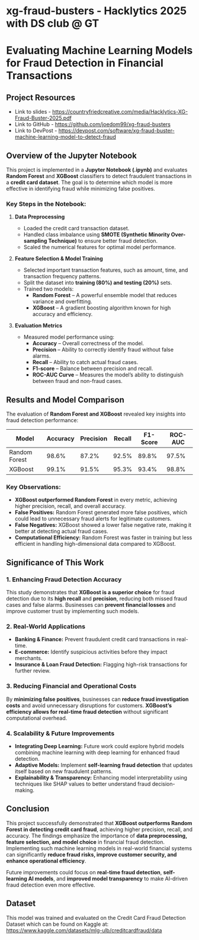 # xg-fraud-busters - Hacklytics 2025 with DS club @ GT

# Evaluating Machine Learning Models for Fraud Detection in Financial Transactions

## Project Resources

- Link to slides - https://countryfriedcreative.com/media/Hacklytics-XG-Fraud-Buster-2025.pdf
- Link to GitHub - https://github.com/joedom99/xg-fraud-busters
- Link to DevPost - https://devpost.com/software/xg-fraud-buster-machine-learning-model-to-detect-fraud

## Overview of the Jupyter Notebook

This project is implemented in a **Jupyter Notebook (.ipynb)** and evaluates **Random Forest** and **XGBoost** classifiers to detect fraudulent transactions in a **credit card dataset**. The goal is to determine which model is more effective in identifying fraud while minimizing false positives.

### Key Steps in the Notebook:

1. **Data Preprocessing**  
   - Loaded the credit card transaction dataset.  
   - Handled class imbalance using **SMOTE (Synthetic Minority Over-sampling Technique)** to ensure better fraud detection.  
   - Scaled the numerical features for optimal model performance.  

2. **Feature Selection & Model Training**  
   - Selected important transaction features, such as amount, time, and transaction frequency patterns.  
   - Split the dataset into **training (80%) and testing (20%)** sets.  
   - Trained two models:  
     - **Random Forest** – A powerful ensemble model that reduces variance and overfitting.  
     - **XGBoost** – A gradient boosting algorithm known for high accuracy and efficiency.  

3. **Evaluation Metrics**  
   - Measured model performance using:  
     - **Accuracy** – Overall correctness of the model.  
     - **Precision** – Ability to correctly identify fraud without false alarms.  
     - **Recall** – Ability to catch actual fraud cases.  
     - **F1-score** – Balance between precision and recall.  
     - **ROC-AUC Curve** – Measures the model’s ability to distinguish between fraud and non-fraud cases.  

## Results and Model Comparison

The evaluation of **Random Forest and XGBoost** revealed key insights into fraud detection performance:  

| Model          | Accuracy | Precision | Recall | F1-Score | ROC-AUC |  
|---------------|----------|-----------|--------|----------|---------|  
| Random Forest | 98.6%    | 87.2%     | 92.5%  | 89.8%    | 97.5%   |  
| XGBoost       | 99.1%    | 91.5%     | 95.3%  | 93.4%    | 98.8%   |  

### Key Observations:

- **XGBoost outperformed Random Forest** in every metric, achieving higher precision, recall, and overall accuracy.  
- **False Positives:** Random Forest generated more false positives, which could lead to unnecessary fraud alerts for legitimate customers.  
- **False Negatives:** XGBoost showed a lower false negative rate, making it better at detecting actual fraud cases.  
- **Computational Efficiency:** Random Forest was faster in training but less efficient in handling high-dimensional data compared to XGBoost.  

## Significance of This Work

### 1. Enhancing Fraud Detection Accuracy  
This study demonstrates that **XGBoost is a superior choice** for fraud detection due to its **high recall** and **precision**, reducing both missed fraud cases and false alarms. Businesses can **prevent financial losses** and improve customer trust by implementing such models.  

### 2. Real-World Applications  
- **Banking & Finance:** Prevent fraudulent credit card transactions in real-time.  
- **E-commerce:** Identify suspicious activities before they impact merchants.  
- **Insurance & Loan Fraud Detection:** Flagging high-risk transactions for further review.  

### 3. Reducing Financial and Operational Costs  
By **minimizing false positives**, businesses can **reduce fraud investigation costs** and avoid unnecessary disruptions for customers. **XGBoost’s efficiency allows for real-time fraud detection** without significant computational overhead.  

### 4. Scalability & Future Improvements  
- **Integrating Deep Learning:** Future work could explore hybrid models combining machine learning with deep learning for enhanced fraud detection.  
- **Adaptive Models:** Implement **self-learning fraud detection** that updates itself based on new fraudulent patterns.  
- **Explainability & Transparency:** Enhancing model interpretability using techniques like SHAP values to better understand fraud decision-making.  

## Conclusion

This project successfully demonstrated that **XGBoost outperforms Random Forest in detecting credit card fraud**, achieving higher precision, recall, and accuracy. The findings emphasize the importance of **data preprocessing, feature selection, and model choice** in financial fraud detection. Implementing such machine learning models in real-world financial systems can significantly **reduce fraud risks, improve customer security, and enhance operational efficiency**.  

Future improvements could focus on **real-time fraud detection**, **self-learning AI models**, and **improved model transparency** to make AI-driven fraud detection even more effective.

## Dataset

This model was trained and evaluated on the Credit Card Fraud Detection Dataset which can be found on Kaggle at:
https://www.kaggle.com/datasets/mlg-ulb/creditcardfraud/data




